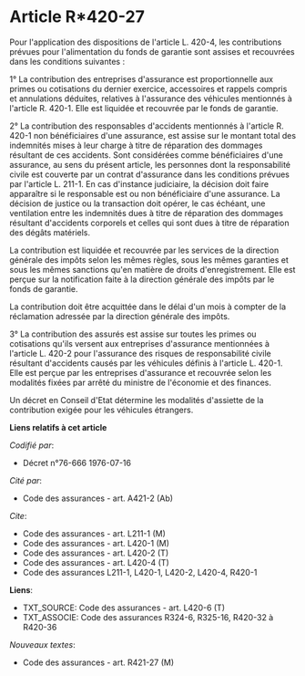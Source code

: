 # Article R*420-27

Pour l'application des dispositions de l'article L. 420-4, les contributions prévues pour l'alimentation du fonds de garantie
sont assises et recouvrées dans les conditions suivantes :

1° La contribution des entreprises d'assurance est proportionnelle aux primes ou cotisations du dernier exercice, accessoires
et rappels compris et annulations déduites, relatives à l'assurance des véhicules mentionnés à l'article R. 420-1. Elle est
liquidée et recouvrée par le fonds de garantie.

2° La contribution des responsables d'accidents mentionnés à l'article R. 420-1 non bénéficiaires d'une assurance, est assise
sur le montant total des indemnités mises à leur charge à titre de réparation des dommages résultant de ces accidents. Sont
considérées comme bénéficiaires d'une assurance, au sens du présent article, les personnes dont la responsabilité civile est
couverte par un contrat d'assurance dans les conditions prévues par l'article L. 211-1. En cas d'instance judiciaire, la
décision doit faire apparaître si le responsable est ou non bénéficiaire d'une assurance. La décision de justice ou la
transaction doit opérer, le cas échéant, une ventilation entre les indemnités dues à titre de réparation des dommages
résultant d'accidents corporels et celles qui sont dues à titre de réparation des dégâts matériels.

La contribution est liquidée et recouvrée par les services de la direction générale des impôts selon les mêmes règles, sous
les mêmes garanties et sous les mêmes sanctions qu'en matière de droits d'enregistrement. Elle est perçue sur la notification
faite à la direction générale des impôts par le fonds de garantie.

La contribution doit être acquittée dans le délai d'un mois à compter de la réclamation adressée par la direction générale
des impôts.

3° La contribution des assurés est assise sur toutes les primes ou cotisations qu'ils versent aux entreprises d'assurance
mentionnées à l'article L. 420-2 pour l'assurance des risques de responsabilité civile résultant d'accidents causés par les
véhicules définis à l'article L. 420-1. Elle est perçue par les entreprises d'assurance et recouvrée selon les modalités
fixées par arrêté du ministre de l'économie et des finances.

Un décret en Conseil d'Etat détermine les modalités d'assiette de la contribution exigée pour les véhicules étrangers.

**Liens relatifs à cet article**

_Codifié par_:

  - Décret n°76-666 1976-07-16

_Cité par_:

  - Code des assurances - art. A421-2 (Ab)

_Cite_:

  - Code des assurances - art. L211-1 (M)
  - Code des assurances - art. L420-1 (M)
  - Code des assurances - art. L420-2 (T)
  - Code des assurances - art. L420-4 (T)
  - Code des assurances L211-1, L420-1, L420-2, L420-4, R420-1

**Liens**:

  - TXT_SOURCE: Code des assurances - art. L420-6 (T)
  - TXT_ASSOCIE: Code des assurances R324-6, R325-16, R420-32 à R420-36

_Nouveaux textes_:

  - Code des assurances - art. R421-27 (M)
